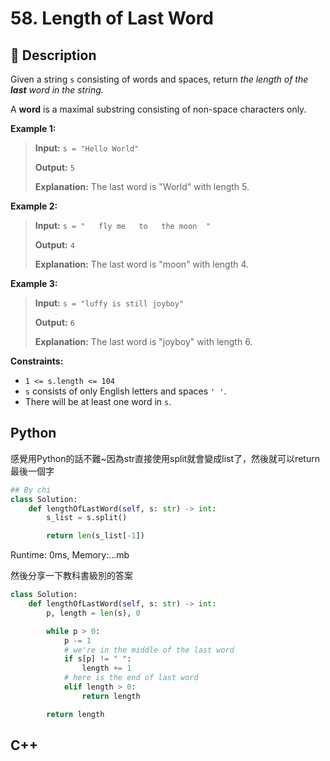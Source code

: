 # 58. Length of Last Word

## :beginner: Description

Given a string `s` consisting of words and spaces, return _the length of the **last** word in the string._

A **word** is a maximal substring consisting of non-space characters only.


**Example 1:**

>**Input:** `s = "Hello World"`
>
>**Output:** `5`
>
>**Explanation:** The last word is "World" with length 5.




**Example 2:**

>**Input:** `s = "   fly me   to   the moon  "`
>
>**Output:** `4`
>
>**Explanation:** The last word is "moon" with length 4.



**Example 3:**

>**Input:** `s = "luffy is still joyboy"`
>
>**Output:** `6`
>
>**Explanation:** The last word is "joyboy" with length 6.


**Constraints:**

*   `1 <= s.length <= 104`
*   `s` consists of only English letters and spaces `' '`.
*   There will be at least one word in `s`.

## Python 

感覺用Python的話不難~因為str直接使用split就會變成list了，然後就可以return最後一個字

``` python
## By chi
class Solution:
    def lengthOfLastWord(self, s: str) -> int:
        s_list = s.split()

        return len(s_list[-1])
```
Runtime: 0ms, Memory:...mb

然後分享一下教科書級別的答案

``` python
class Solution:
    def lengthOfLastWord(self, s: str) -> int:
        p, length = len(s), 0

        while p > 0:
            p -= 1
            # we're in the middle of the last word
            if s[p] != " ":
                length += 1
            # here is the end of last word
            elif length > 0:
                return length

        return length
```
## C++
